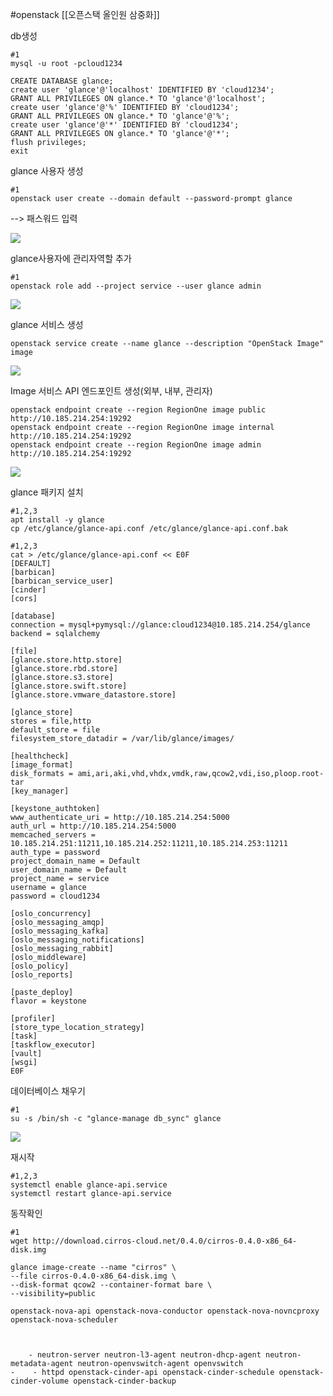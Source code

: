 #openstack 
[[오픈스택 올인원 삼중화]]


db생성
```/bin/bash
#1
mysql -u root -pcloud1234

CREATE DATABASE glance; 
create user 'glance'@'localhost' IDENTIFIED BY 'cloud1234';
GRANT ALL PRIVILEGES ON glance.* TO 'glance'@'localhost';
create user 'glance'@'%' IDENTIFIED BY 'cloud1234';
GRANT ALL PRIVILEGES ON glance.* TO 'glance'@'%';
create user 'glance'@'*' IDENTIFIED BY 'cloud1234';
GRANT ALL PRIVILEGES ON glance.* TO 'glance'@'*';
flush privileges;
exit
```

glance 사용자 생성
```/bin/bash
#1 
openstack user create --domain default --password-prompt glance
```
--> 패스워드 입력

![](https://i.imgur.com/Rim8dMf.png)


glance사용자에 관리자역할 추가
```/bin/bash
#1
openstack role add --project service --user glance admin
```
![](https://i.imgur.com/02qQTsv.png)



glance 서비스 생성
```/bin/bash
openstack service create --name glance --description "OpenStack Image" image
```
![](https://i.imgur.com/X3nNqcl.png)


Image 서비스 API 엔드포인트 생성(외부, 내부, 관리자)
```/bin/bash
openstack endpoint create --region RegionOne image public http://10.185.214.254:19292
openstack endpoint create --region RegionOne image internal http://10.185.214.254:19292
openstack endpoint create --region RegionOne image admin http://10.185.214.254:19292
```

![](https://i.imgur.com/LkmIIXp.png)


glance 패키지 설치
```/bin/bash
#1,2,3
apt install -y glance
cp /etc/glance/glance-api.conf /etc/glance/glance-api.conf.bak
```


```/bin/bash
#1,2,3
cat > /etc/glance/glance-api.conf << E0F
[DEFAULT]
[barbican]
[barbican_service_user]
[cinder]
[cors]

[database]
connection = mysql+pymysql://glance:cloud1234@10.185.214.254/glance
backend = sqlalchemy

[file]
[glance.store.http.store]
[glance.store.rbd.store]
[glance.store.s3.store]
[glance.store.swift.store]
[glance.store.vmware_datastore.store]

[glance_store]
stores = file,http
default_store = file
filesystem_store_datadir = /var/lib/glance/images/

[healthcheck]
[image_format]
disk_formats = ami,ari,aki,vhd,vhdx,vmdk,raw,qcow2,vdi,iso,ploop.root-tar
[key_manager]

[keystone_authtoken]
www_authenticate_uri = http://10.185.214.254:5000
auth_url = http://10.185.214.254:5000
memcached_servers = 10.185.214.251:11211,10.185.214.252:11211,10.185.214.253:11211
auth_type = password
project_domain_name = Default
user_domain_name = Default
project_name = service
username = glance
password = cloud1234

[oslo_concurrency]
[oslo_messaging_amqp]
[oslo_messaging_kafka]
[oslo_messaging_notifications]
[oslo_messaging_rabbit]
[oslo_middleware]
[oslo_policy]
[oslo_reports]

[paste_deploy]
flavor = keystone

[profiler]
[store_type_location_strategy]
[task]
[taskflow_executor]
[vault]
[wsgi]
E0F
```

데이터베이스 채우기
```/bin/bash
#1
su -s /bin/sh -c "glance-manage db_sync" glance
```

![](https://i.imgur.com/QOpc9vL.png)

재시작
```/bin/bash
#1,2,3
systemctl enable glance-api.service
systemctl restart glance-api.service
```

동작확인

```/bin/bash
#1
wget http://download.cirros-cloud.net/0.4.0/cirros-0.4.0-x86_64-disk.img

glance image-create --name "cirros" \
--file cirros-0.4.0-x86_64-disk.img \
--disk-format qcow2 --container-format bare \
--visibility=public
```


```/bin/bash
openstack-nova-api openstack-nova-conductor openstack-nova-novncproxy openstack-nova-scheduler



    - neutron-server neutron-l3-agent neutron-dhcp-agent neutron-metadata-agent neutron-openvswitch-agent openvswitch
-    - httpd openstack-cinder-api openstack-cinder-schedule openstack-cinder-volume openstack-cinder-backup
```


```/bin/bash

```


```/bin/bash

```


